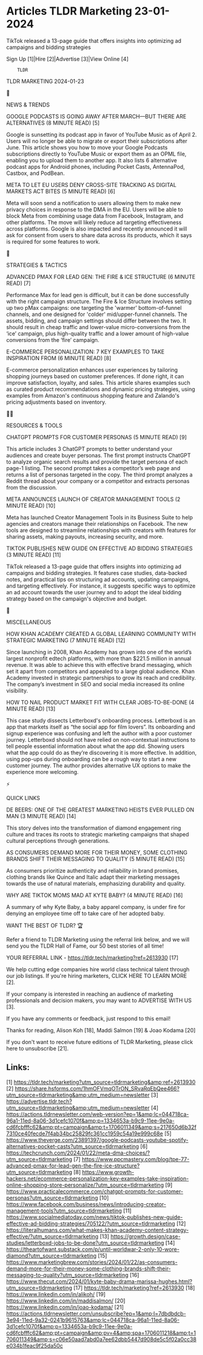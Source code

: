 # Articles TLDR Marketing 23-01-2024

TikTok released a 13-page guide that offers insights into optimizing
ad campaigns and bidding strategies  

Sign Up [1]|Hire [2]|Advertise [3]|View Online [4] 

		TLDR 

TLDR MARKETING 2024-01-23

📱 

NEWS & TRENDS

 GOOGLE PODCASTS IS GOING AWAY AFTER MARCH—BUT THERE ARE
ALTERNATIVES (8 MINUTE READ) [5] 

 Google is sunsetting its podcast app in favor of YouTube Music as of
April 2. Users will no longer be able to migrate or export their
subscriptions after June. This article shows you how to move your
Google Podcasts subscriptions directly to YouTube Music or export them
as an OPML file, enabling you to upload them to another app. It also
lists 6 alternative podcast apps for Android phones, including Pocket
Casts, AntennaPod, Castbox, and PodBean. 

 META TO LET EU USERS DENY CROSS-SITE TRACKING AS DIGITAL MARKETS ACT
BITES (5 MINUTE READ) [6] 

 Meta will soon send a notification to users allowing them to make new
privacy choices in response to the DMA in the EU. Users will be able
to block Meta from combining usage data from Facebook, Instagram, and
other platforms. The move will likely reduce ad targeting
effectiveness across platforms. Google is also impacted and recently
announced it will ask for consent from users to share data across its
products, which it says is required for some features to work. 

🚀 

STRATEGIES & TACTICS

 ADVANCED PMAX FOR LEAD GEN: THE FIRE & ICE STRUCTURE (6 MINUTE READ)
[7] 

 Performance Max for lead gen is difficult, but it can be done
successfully with the right campaign structure. The Fire & Ice
Structure involves setting up two pMax campaigns: one targeting the
'warmer' bottom-of-funnel channels, and one designed for 'colder'
mid/upper-funnel channels. The assets, bidding, and campaign settings
should differ between the two. It should result in cheap traffic and
lower-value micro-conversions from the ‘ice’ campaign, plus
high-quality traffic and a lower amount of high-value conversions from
the ‘fire’ campaign. 

 E-COMMERCE PERSONALIZATION: 7 KEY EXAMPLES TO TAKE INSPIRATION FROM
(6 MINUTE READ) [8] 

 E-commerce personalization enhances user experiences by tailoring
shopping journeys based on customer preferences. If done right, it can
improve satisfaction, loyalty, and sales. This article shares examples
such as curated product recommendations and dynamic pricing
strategies, using examples from Amazon's continuous shopping feature
and Zalando's pricing adjustments based on inventory. 

🧑‍💻 

RESOURCES & TOOLS

 CHATGPT PROMPTS FOR CUSTOMER PERSONAS (5 MINUTE READ) [9] 

 This article includes 3 ChatGPT prompts to better understand your
audiences and create buyer personas. The first prompt instructs
ChatGPT to analyze organic search results and provide the target
persona of each page-1 listing. The second prompt takes a
competitor’s web page and returns a list of personas targeted in the
copy. The third prompt analyzes a Reddit thread about your company or
a competitor and extracts personas from the discussion. 

 META ANNOUNCES LAUNCH OF CREATOR MANAGEMENT TOOLS (2 MINUTE READ)
[10] 

 Meta has launched Creator Management Tools in its Business Suite to
help agencies and creators manage their relationships on Facebook. The
new tools are designed to streamline relationships with creators with
features for sharing assets, making payouts, increasing security, and
more. 

 TIKTOK PUBLISHES NEW GUIDE ON EFFECTIVE AD BIDDING STRATEGIES (3
MINUTE READ) [11] 

 TikTok released a 13-page guide that offers insights into optimizing
ad campaigns and bidding strategies. It features case studies,
data-backed notes, and practical tips on structuring ad accounts,
updating campaigns, and targeting effectively. For instance, it
suggests specific ways to optimize an ad account towards the user
journey and to adopt the ideal bidding strategy based on the
campaign's objective and budget. 

🎁 

MISCELLANEOUS

 HOW KHAN ACADEMY CREATED A GLOBAL LEARNING COMMUNITY WITH STRATEGIC
MARKETING (7 MINUTE READ) [12] 

 Since launching in 2008, Khan Academy has grown into one of the
world’s largest nonprofit edtech platforms, with more than $221.5
million in annual revenue. It was able to achieve this with effective
brand messaging, which set it apart from competitors and appealed to a
large global audience. Khan Academy invested in strategic partnerships
to grow its reach and credibility. The company’s investment in SEO
and social media increased its online visibility. 

 HOW TO NAIL PRODUCT MARKET FIT WITH CLEAR JOBS-TO-BE-DONE (4 MINUTE
READ) [13] 

 This case study dissects Letterboxd's onboarding process. Letterboxd
is an app that markets itself as “the social app for film lovers”.
Its onboarding and signup experience was confusing and left the author
with a poor customer journey. Letterboxd should not have relied on
non-contextual instructions to tell people essential information about
what the app did. Showing users what the app could do as they’re
discovering it is more effective. In addition, using pop-ups during
onboarding can be a rough way to start a new customer journey. The
author provides alternative UX options to make the experience more
welcoming. 

⚡ 

QUICK LINKS

 DE BEERS: ONE OF THE GREATEST MARKETING HEISTS EVER PULLED ON MAN (3
MINUTE READ) [14] 

 This story delves into the transformation of diamond engagement ring
culture and traces its roots to strategic marketing campaigns that
shaped cultural perceptions through generations. 

 AS CONSUMERS DEMAND MORE FOR THEIR MONEY, SOME CLOTHING BRANDS SHIFT
THEIR MESSAGING TO QUALITY (5 MINUTE READ) [15] 

 As consumers prioritize authenticity and reliability in brand
promises, clothing brands like Quince and Italic adapt their marketing
messages towards the use of natural materials, emphasizing durability
and quality. 

 WHY ARE TIKTOK MOMS MAD AT KYTE BABY? (4 MINUTE READ) [16] 

 A summary of why Kyte Baby, a baby apparel company, is under fire for
denying an employee time off to take care of her adopted baby. 

WANT THE BEST OF TLDR? 🏆

Refer a friend to TLDR Marketing using the referral link below, and we
will send you the TLDR Hall of Fame, our 50 best stories of all time!

YOUR REFERRAL LINK - https://tldr.tech/marketing?ref=2613930 [17]

 We help cutting edge companies hire world class technical talent
through our job listings. If you're hiring marketers, CLICK HERE TO
LEARN MORE [2]. 

If your company is interested in reaching an audience of marketing
professionals and decision makers, you may want to ADVERTISE WITH US
[3]. 

If you have any comments or feedback, just respond to this email! 

Thanks for reading, 
Alison Koh [18], Maddi Salmon [19] & Joao Kodama [20] 

If you don't want to receive future editions of TLDR Marketing,
please click here to unsubscribe [21]. 

 

Links:
------
[1] https://tldr.tech/marketing?utm_source=tldrmarketing&amp;ref=2613930
[2] https://share.hsforms.com/1hmOFVmqOTrON_SRvaRqEbQee466?utm_source=tldrmarketing&amp;utm_medium=newsletter
[3] https://advertise.tldr.tech?utm_source=tldrmarketing&amp;utm_medium=newsletter
[4] https://actions.tldrnewsletter.com/web-version?ep=1&amp;lc=044718ca-96a1-11ed-8a06-3d1cefc1070f&amp;p=1334653a-b9c9-11ee-9e0a-cd6fcbfffc62&amp;pt=campaign&amp;t=1706011349&amp;s=217650d6b32f7310ce40fecde7f4ab34bc25829fc361cc1959c54a19e999c68e
[5] https://www.theverge.com/23891397/google-podcasts-youtube-spotify-alternatives-pocket-casts?utm_source=tldrmarketing
[6] https://techcrunch.com/2024/01/22/meta-dma-choices/?utm_source=tldrmarketing
[7] https://www.ppcmastery.com/blog/tpe-77-advanced-pmax-for-lead-gen-the-fire-ice-structure?utm_source=tldrmarketing
[8] https://www.growth-hackers.net/ecommerce-personalization-key-examples-take-inspiration-online-shopping-store-personalize/?utm_source=tldrmarketing
[9] https://www.practicalecommerce.com/chatgpt-prompts-for-customer-personas?utm_source=tldrmarketing
[10] https://www.facebook.com/business/news/introducing-creator-management-tools?utm_source=tldrmarketing
[11] https://www.socialmediatoday.com/news/tiktok-publishes-new-guide-effective-ad-bidding-strategies/705122/?utm_source=tldrmarketing
[12] https://literalhumans.com/what-makes-khan-academy-content-strategy-effective/?utm_source=tldrmarketing
[13] https://growth.design/case-studies/letterboxd-jobs-to-be-done?utm_source=tldrmarketing
[14] https://theartofwant.substack.com/p/until-worldwar-2-only-10-wore-diamond?utm_source=tldrmarketing
[15] https://www.marketingbrew.com/stories/2024/01/22/as-consumers-demand-more-for-their-money-some-clothing-brands-shift-their-messaging-to-quality?utm_source=tldrmarketing
[16] https://www.thecut.com/2024/01/kyte-baby-drama-marissa-hughes.html?utm_source=tldrmarketing
[17] https://tldr.tech/marketing?ref=2613930
[18] https://www.linkedin.com/in/alikoh/
[19] https://www.linkedin.com/in/maddisalmon/
[20] https://www.linkedin.com/in/joao-kodama/
[21] https://actions.tldrnewsletter.com/unsubscribe?ep=1&amp;l=7dbdbdcb-3e94-11ed-9a32-0241b9615763&amp;lc=044718ca-96a1-11ed-8a06-3d1cefc1070f&amp;p=1334653a-b9c9-11ee-9e0a-cd6fcbfffc62&amp;pt=campaign&amp;pv=4&amp;spa=1706011218&amp;t=1706011349&amp;s=c06e50aad7abd0a7ee62dbb5447d908de5c5f02a0cc38e034b1feac9f25da50c